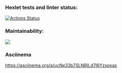### Hexlet tests and linter status:
[![Actions Status](https://github.com/IgorSerebryakov/php-project-45/actions/workflows/hexlet-check.yml/badge.svg)](https://github.com/IgorSerebryakov/php-project-45/actions)

### Maintainability:
<a href="https://codeclimate.com/github/IgorSerebryakov/php-project-45/maintainability"><img src="https://api.codeclimate.com/v1/badges/e552f5d3ed83069eaca8/maintainability" /></a>

### Asciinema
https://asciinema.org/a/ucNe33b7SLNBILd7I6Yzxpxas
